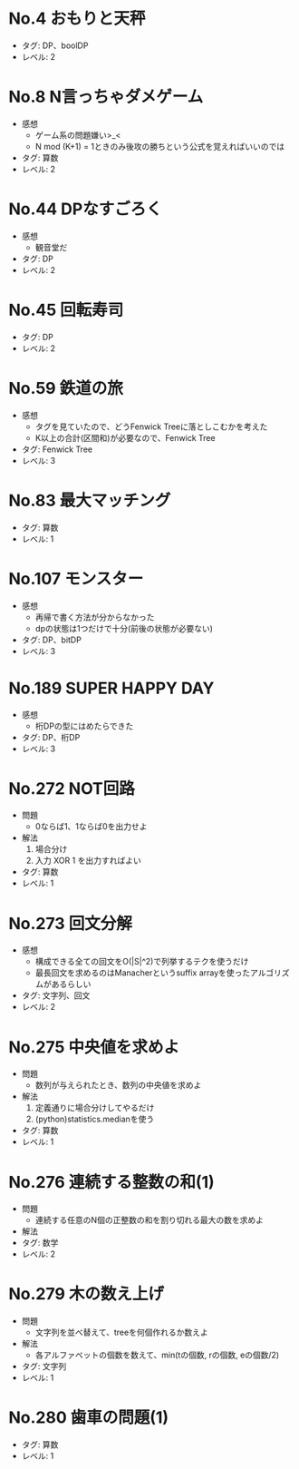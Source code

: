 # No.4 おもりと天秤

- タグ: DP、boolDP
- レベル: 2

# No.8 N言っちゃダメゲーム

- 感想
    - ゲーム系の問題嫌い>\_<
    - N mod (K+1) = 1ときのみ後攻の勝ちという公式を覚えればいいのでは
- タグ: 算数
- レベル: 2

# No.44 DPなすごろく

- 感想
    - 観音堂だ
- タグ: DP
- レベル: 2

# No.45 回転寿司

- タグ: DP
- レベル: 2


# No.59 鉄道の旅

- 感想
    - タグを見ていたので、どうFenwick Treeに落としこむかを考えた
    - K以上の合計(区間和)が必要なので、Fenwick Tree
- タグ: Fenwick Tree
- レベル: 3

# No.83 最大マッチング

- タグ: 算数
- レベル: 1

# No.107 モンスター

- 感想
    - 再帰で書く方法が分からなかった
    - dpの状態は1つだけで十分(前後の状態が必要ない)
- タグ: DP、bitDP
- レベル: 3

# No.189 SUPER HAPPY DAY

- 感想
    - 桁DPの型にはめたらできた
- タグ: DP、桁DP
- レベル: 3

# No.272 NOT回路

- 問題
    - 0ならば1、1ならば0を出力せよ
- 解法
    1. 場合分け
    2. 入力 XOR 1 を出力すればよい
- タグ: 算数
- レベル: 1

# No.273 回文分解

- 感想
    - 構成できる全ての回文をO(|S|^2)で列挙するテクを使うだけ
    - 最長回文を求めるのはManacherというsuffix arrayを使ったアルゴリズムがあるらしい
- タグ: 文字列、回文
- レベル: 2

# No.275 中央値を求めよ

- 問題
    - 数列が与えられたとき、数列の中央値を求めよ
- 解法
    1. 定義通りに場合分けしてやるだけ
    2. (python)statistics.medianを使う
- タグ: 算数
- レベル: 1

# No.276 連続する整数の和(1)

- 問題
    - 連続する任意のN個の正整数の和を割り切れる最大の数を求めよ
- 解法
- タグ: 数学
- レベル: 2

# No.279 木の数え上げ

- 問題
    - 文字列を並べ替えて、treeを何個作れるか数えよ
- 解法
    - 各アルファベットの個数を数えて、min(tの個数, rの個数, eの個数/2)
- タグ: 文字列
- レベル: 1

# No.280 歯車の問題(1)

- タグ: 算数
- レベル: 1
